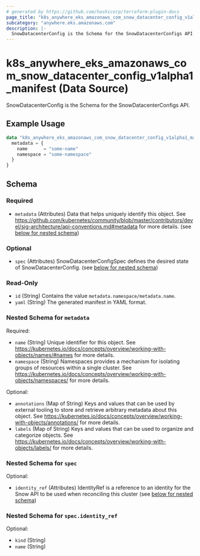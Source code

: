 ```yaml
---
# generated by https://github.com/hashicorp/terraform-plugin-docs
page_title: "k8s_anywhere_eks_amazonaws_com_snow_datacenter_config_v1alpha1_manifest Data Source - terraform-provider-k8s"
subcategory: "anywhere.eks.amazonaws.com"
description: |-
  SnowDatacenterConfig is the Schema for the SnowDatacenterConfigs API.
---
```


# k8s_anywhere_eks_amazonaws_com_snow_datacenter_config_v1alpha1_manifest (Data Source)

SnowDatacenterConfig is the Schema for the SnowDatacenterConfigs API.

## Example Usage

```terraform
data "k8s_anywhere_eks_amazonaws_com_snow_datacenter_config_v1alpha1_manifest" "example" {
  metadata = {
    name      = "some-name"
    namespace = "some-namespace"
  }
}
```

<!-- schema generated by tfplugindocs -->
## Schema

### Required

- `metadata` (Attributes) Data that helps uniquely identify this object. See https://github.com/kubernetes/community/blob/master/contributors/devel/sig-architecture/api-conventions.md#metadata for more details. (see [below for nested schema](#nestedatt--metadata))

### Optional

- `spec` (Attributes) SnowDatacenterConfigSpec defines the desired state of SnowDatacenterConfig. (see [below for nested schema](#nestedatt--spec))

### Read-Only

- `id` (String) Contains the value `metadata.namespace/metadata.name`.
- `yaml` (String) The generated manifest in YAML format.

<a id="nestedatt--metadata"></a>
### Nested Schema for `metadata`

Required:

- `name` (String) Unique identifier for this object. See https://kubernetes.io/docs/concepts/overview/working-with-objects/names/#names for more details.
- `namespace` (String) Namespaces provides a mechanism for isolating groups of resources within a single cluster. See https://kubernetes.io/docs/concepts/overview/working-with-objects/namespaces/ for more details.

Optional:

- `annotations` (Map of String) Keys and values that can be used by external tooling to store and retrieve arbitrary metadata about this object. See https://kubernetes.io/docs/concepts/overview/working-with-objects/annotations/ for more details.
- `labels` (Map of String) Keys and values that can be used to organize and categorize objects. See https://kubernetes.io/docs/concepts/overview/working-with-objects/labels/ for more details.


<a id="nestedatt--spec"></a>
### Nested Schema for `spec`

Optional:

- `identity_ref` (Attributes) IdentityRef is a reference to an identity for the Snow API to be used when reconciling this cluster (see [below for nested schema](#nestedatt--spec--identity_ref))

<a id="nestedatt--spec--identity_ref"></a>
### Nested Schema for `spec.identity_ref`

Optional:

- `kind` (String)
- `name` (String)
